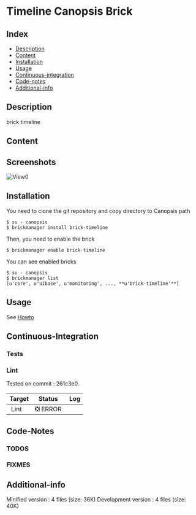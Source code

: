# Timeline Canopsis Brick

## Index

- [Description](#description)
- [Content](#content)
- [Installation](#installation)
- [Usage](#usage)
- [Continuous-integration](#continuous-integration)
- [Code-notes](#code-notes)
- [Additional-info](#additional-info)

## Description

brick timeline

## Content



## Screenshots

![View0](https://git.canopsis.net/canopsis-ui-bricks/brick-timeline/raw/master/doc/preview/readme.png)

## Installation

You need to clone the git repository and copy directory to Canopsis path

    $ su - canopsis
    $ brickmanager install brick-timeline

Then, you need to enable the brick

    $ brickmanager enable brick-timeline

You can see enabled bricks

    $ su - canopsis
    $ brickmanager list
    [u'core', u'uibase', u'monitoring', ..., **u'brick-timeline'**]

## Usage

See [Howto](https://git.canopsis.net/canopsis-ui-bricks/brick-timeline/blob/master/doc/index.rst)

## Continuous-Integration

### Tests



### Lint

Tested on commit : 261c3e0.

| Target | Status | Log |
| ------ | ------ | --- |
| Lint   | :negative_squared_cross_mark: ERROR |  |


## Code-Notes

### TODOS



### FIXMES



## Additional-info

Minified version : 4 files (size: 36K)
Development version : 4 files (size: 40K)
